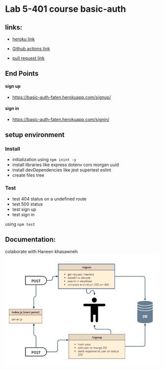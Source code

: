 
# Lab 5-401 course basic-auth

## links:
- [heroku link](https://basic-auth-faten.herokuapp.com/)

- [Github actions link](https://github.com/Fatensamman/basic-auth/actions)

- [pull request link](https://github.com/Fatensamman/basic-auth/pull/1)

## End Points
#### sign up
-  https://basic-auth-faten.herokuapp.com/signup/

#### sign in
- https://basic-auth-faten.herokuapp.com/signin/


## setup  environment

### Install
- initialization using  `npm inint -y`
- install libraries like express dotenv cors morgan uuid
- install devDependencies like jest supertest eslint
- create files tree

### Test
- test 404 status  on a undefined route
- test 500 status 
- test sign up
- test sign in
     
 using `npm test `


 ## Documentation:
 colaborate with Haneen khasawneh
 ![UML](4.PNG)